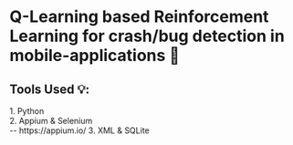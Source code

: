 # Q-Learning based Reinforcement Learning for crash/bug detection in mobile-applications 🐛

<h2> Tools Used 💡: </h2>
1. Python <br>
2. Appium & Selenium <br> -- https://appium.io/
3. XML & SQLite <br>
